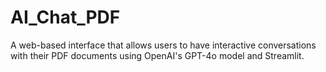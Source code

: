 # AI_Chat_PDF
A web-based interface that allows users to have interactive conversations with their PDF documents using OpenAI's GPT-4o model and Streamlit.
